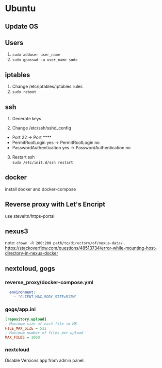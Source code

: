 # Ubuntu

## Update OS

## Users

1. `sudo adduser user_name`
2. `sudo gpasswd -a user_name sudo`

## iptables

1. Change /etc/iptables/iptables.rules
2. `sudo reboot`

## ssh

1. Generate keys

2. Change /etc/ssh/sshd_config

* Port 22 -> Port **** 
* PermitRootLogin yes -> PermitRootLogin no 
* PasswordAuthentication yes -> PasswordAuthentication no

3. Restart ssh  
`sudo /etc/init.d/ssh restart`

## docker

install docker and docker-compose

## Reverse proxy with Let's Encript

use steveltn/https-portal

## nexus3

note: `chown -R 200:200 path/to/directory/of/nexus-data/` .
https://stackoverflow.com/questions/48513734/error-while-mounting-host-directory-in-nexus-docker

## nextcloud, gogs

### reverse_proxy/docker-compose.yml

```yml
  environment:
    - "CLIENT_MAX_BODY_SIZE=512M"
```

### gogs/app.ini

```ini
[repository.upload]
; Maximum size of each file in MB
FILE_MAX_SIZE = 512
; Maximum number of files per upload
MAX_FILES = 1000
```

### nextcloud

Disable Versions app from admin panel.